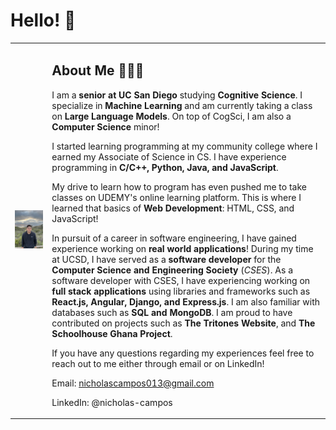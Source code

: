 # Hello! 🦭

<table>
<tr>
  <td>
    <img src="./assets/views.jpg" width="100%">
  </td>
  <td>

## About Me 🙇🏻‍♂️

I am a **senior at UC San Diego** studying **Cognitive Science**. I specialize in **Machine Learning** and am currently taking a class on **Large Language Models**. On top of CogSci, I am also a **Computer Science** minor!

I started learning programming at my community college where I earned my Associate of Science in CS. I have experience programming in **C/C++, Python, Java, and JavaScript**.

My drive to learn how to program has even pushed me to take classes on UDEMY's online learning platform. This is where I learned that basics of **Web Development**: HTML, CSS, and JavaScript!

In pursuit of a career in software engineering, I have gained experience working on **real world applications**! During my time at UCSD, I have served as a **software developer** for the **Computer Science and Engineering Society** (_CSES_). As a software developer with CSES, I have experiencing working on **full stack applications** using libraries and frameworks such as **React.js, Angular, Django, and Express.js**. I am also familiar with databases such as **SQL and MongoDB**. I am proud to have contributed on projects such as **The Tritones Website**, and **The Schoolhouse Ghana Project**.

If you have any questions regarding my experiences feel free to reach out to me either through email or on LinkedIn!

Email: nicholascampos013@gmail.com

LinkedIn: @nicholas-campos

  </td>
</tr>
</table>
